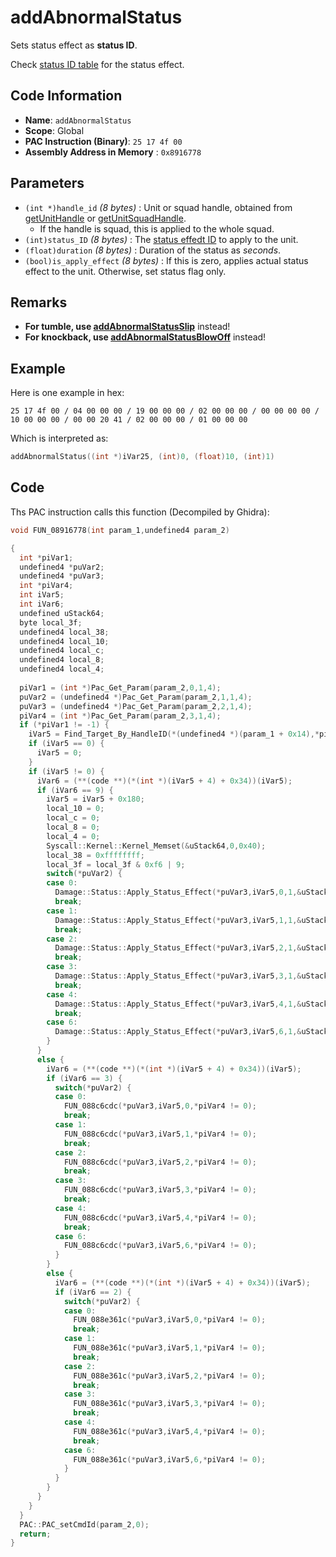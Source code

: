 # addAbnormalStatus

Sets status effect as **status ID**.

Check [status ID table](./guide/reference-table.md#as-non-flag) for the status effect.

## Code Information

- **Name**: `addAbnormalStatus`
- **Scope**: Global
- **PAC Instruction (Binary)**: `25 17 4f 00`
- **Assembly Address in Memory** : `0x8916778`

## Parameters

- `(int *)handle_id` *(8 bytes)* : Unit or squad handle, obtained from [getUnitHandle](./getunithandle.md) or [getUnitSquadHandle](./getunitsquadhandle.md).
  - If the handle is squad, this is applied to the whole squad.
- `(int)status_ID` *(8 bytes)* : The [status effedt ID](./guide/reference-table.md#as-non-flag) to apply to the unit.
- `(float)duration` *(8 bytes)* : Duration of the status as *seconds*.
- `(bool)is_apply_effect` *(8 bytes)* : If this is zero, applies actual status effect to the unit. Otherwise, set status flag only.

## Remarks

- **For tumble, use [addAbnormalStatusSlip](./addabnormalstatusslip.md)** instead!
- **For knockback, use [addAbnormalStatusBlowOff](./addabnormalstatusblowoff.md)** instead!

## Example

Here is one example in hex:

```25 17 4f 00 / 04 00 00 00 / 19 00 00 00 / 02 00 00 00 / 00 00 00 00 / 10 00 00 00 / 00 00 20 41 / 02 00 00 00 / 01 00 00 00```

Which is interpreted as:

```c
addAbnormalStatus((int *)iVar25, (int)0, (float)10, (int)1)
```

## Code

Ths PAC instruction calls this function (Decompiled by Ghidra):

```c
void FUN_08916778(int param_1,undefined4 param_2)

{
  int *piVar1;
  undefined4 *puVar2;
  undefined4 *puVar3;
  int *piVar4;
  int iVar5;
  int iVar6;
  undefined uStack64;
  byte local_3f;
  undefined4 local_38;
  undefined4 local_10;
  undefined4 local_c;
  undefined4 local_8;
  undefined4 local_4;
  
  piVar1 = (int *)Pac_Get_Param(param_2,0,1,4);
  puVar2 = (undefined4 *)Pac_Get_Param(param_2,1,1,4);
  puVar3 = (undefined4 *)Pac_Get_Param(param_2,2,1,4);
  piVar4 = (int *)Pac_Get_Param(param_2,3,1,4);
  if (*piVar1 != -1) {
    iVar5 = Find_Target_By_HandleID(*(undefined4 *)(param_1 + 0x14),*piVar1,1);
    if (iVar5 == 0) {
      iVar5 = 0;
    }
    if (iVar5 != 0) {
      iVar6 = (**(code **)(*(int *)(iVar5 + 4) + 0x34))(iVar5);
      if (iVar6 == 9) {
        iVar5 = iVar5 + 0x180;
        local_10 = 0;
        local_c = 0;
        local_8 = 0;
        local_4 = 0;
        Syscall::Kernel::Kernel_Memset(&uStack64,0,0x40);
        local_38 = 0xffffffff;
        local_3f = local_3f & 0xf6 | 9;
        switch(*puVar2) {
        case 0:
          Damage::Status::Apply_Status_Effect(*puVar3,iVar5,0,1,&uStack64,*piVar4 != 0);
          break;
        case 1:
          Damage::Status::Apply_Status_Effect(*puVar3,iVar5,1,1,&uStack64,*piVar4 != 0);
          break;
        case 2:
          Damage::Status::Apply_Status_Effect(*puVar3,iVar5,2,1,&uStack64,*piVar4 != 0);
          break;
        case 3:
          Damage::Status::Apply_Status_Effect(*puVar3,iVar5,3,1,&uStack64,*piVar4 != 0);
          break;
        case 4:
          Damage::Status::Apply_Status_Effect(*puVar3,iVar5,4,1,&uStack64,*piVar4 != 0);
          break;
        case 6:
          Damage::Status::Apply_Status_Effect(*puVar3,iVar5,6,1,&uStack64,*piVar4 != 0);
        }
      }
      else {
        iVar6 = (**(code **)(*(int *)(iVar5 + 4) + 0x34))(iVar5);
        if (iVar6 == 3) {
          switch(*puVar2) {
          case 0:
            FUN_088c6cdc(*puVar3,iVar5,0,*piVar4 != 0);
            break;
          case 1:
            FUN_088c6cdc(*puVar3,iVar5,1,*piVar4 != 0);
            break;
          case 2:
            FUN_088c6cdc(*puVar3,iVar5,2,*piVar4 != 0);
            break;
          case 3:
            FUN_088c6cdc(*puVar3,iVar5,3,*piVar4 != 0);
            break;
          case 4:
            FUN_088c6cdc(*puVar3,iVar5,4,*piVar4 != 0);
            break;
          case 6:
            FUN_088c6cdc(*puVar3,iVar5,6,*piVar4 != 0);
          }
        }
        else {
          iVar6 = (**(code **)(*(int *)(iVar5 + 4) + 0x34))(iVar5);
          if (iVar6 == 2) {
            switch(*puVar2) {
            case 0:
              FUN_088e361c(*puVar3,iVar5,0,*piVar4 != 0);
              break;
            case 1:
              FUN_088e361c(*puVar3,iVar5,1,*piVar4 != 0);
              break;
            case 2:
              FUN_088e361c(*puVar3,iVar5,2,*piVar4 != 0);
              break;
            case 3:
              FUN_088e361c(*puVar3,iVar5,3,*piVar4 != 0);
              break;
            case 4:
              FUN_088e361c(*puVar3,iVar5,4,*piVar4 != 0);
              break;
            case 6:
              FUN_088e361c(*puVar3,iVar5,6,*piVar4 != 0);
            }
          }
        }
      }
    }
  }
  PAC::PAC_setCmdId(param_2,0);
  return;
}
```

